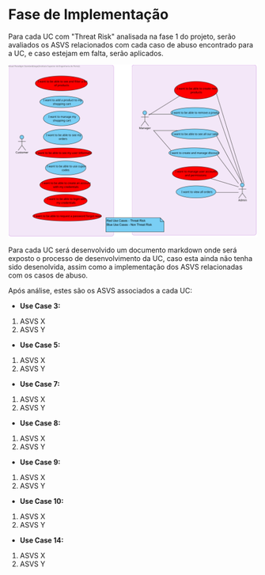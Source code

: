 # Fase de Implementação

Para cada UC com "Threat Risk" analisada na fase 1 do projeto, serão avaliados os ASVS relacionados com cada
caso de abuso encontrado para a UC, e caso estejam em falta, serão aplicados. 

![Use Case Diagram - Desofs.svg](..%2F..%2FPhase1%2FAnalysis%20and%20Requirements%2FUse%20Case%20Diagram%20-%20Desofs.svg)

Para cada UC será desenvolvido um documento markdown onde será exposto o processo de desenvolvimento da UC, caso
esta ainda não tenha sido desenolvida, assim como a implementação dos ASVS relacionadas com os casos de abuso.

Após análise, estes são os ASVS associados a cada UC:

- **Use Case 3:**
1. ASVS X
2. ASVS Y

- **Use Case 5:**
1. ASVS X
2. ASVS Y

- **Use Case 7:**
1. ASVS X
2. ASVS Y

- **Use Case 8:**
1. ASVS X
2. ASVS Y

- **Use Case 9:**
1. ASVS X
2. ASVS Y

- **Use Case 10:**
1. ASVS X
2. ASVS Y

- **Use Case 14:**
1. ASVS X
2. ASVS Y
